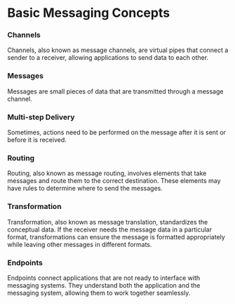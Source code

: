# Basic Messaging Concepts

### Channels
Channels, also known as message channels, are virtual pipes that connect a sender to a receiver, allowing applications to send data to each other.

### Messages
Messages are small pieces of data that are transmitted through a message channel.

### Multi-step Delivery
Sometimes, actions need to be performed on the message after it is sent or before it is received.

### Routing
Routing, also known as message routing, involves elements that take messages and route them to the correct destination. These elements may have rules to determine where to send the messages.

### Transformation
Transformation, also known as message translation, standardizes the conceptual data. If the receiver needs the message data in a particular format, transformations can ensure the message is formatted appropriately while leaving other messages in different formats.

### Endpoints
Endpoints connect applications that are not ready to interface with messaging systems. They understand both the application and the messaging system, allowing them to work together seamlessly.
